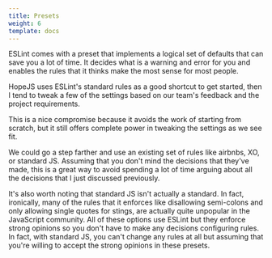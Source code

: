 ```yaml
---
title: Presets
weight: 6
template: docs
---
```


ESLint comes with a preset that implements a logical set of defaults that can save you a lot of time. It decides what is
a warning and error for you and enables the rules that it thinks make the most sense for most people.

HopeJS uses ESLint's standard rules as a good shortcut to get started, then I tend to tweak a few of the settings based
on our team's feedback and the project requirements.

This is a nice compromise because it avoids the work of starting from scratch, but it still offers complete power in
tweaking the settings as we see fit.

We could go a step farther and use an existing set of rules like airbnbs, XO, or standard JS. Assuming that you don't
mind the decisions that they've made, this is a great way to avoid spending a lot of time arguing about all the
decisions that I just discussed previously.

It's also worth noting that standard JS isn't actually a standard. In fact, ironically, many of the rules that it
enforces like disallowing semi-colons and only allowing single quotes for stings, are actually quite unpopular in the
JavaScript community. All of these options use ESLint but they enforce strong opinions so you don't have to make any
decisions configuring rules. In fact, with standard JS, you can't change any rules at all but assuming that you're
willing to accept the strong opinions in these presets.